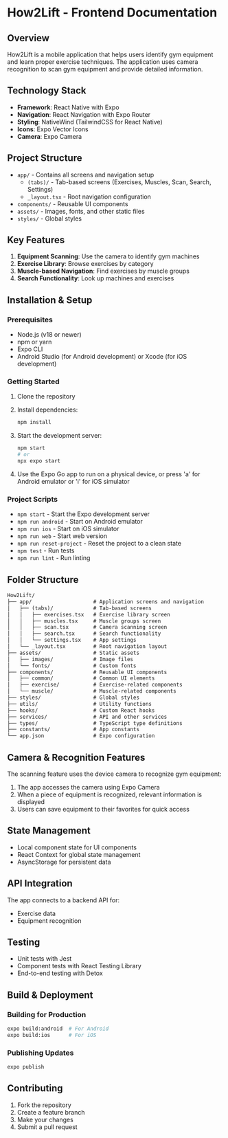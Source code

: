 # How2Lift - Frontend Documentation

## Overview

How2Lift is a mobile application that helps users identify gym equipment and learn proper exercise techniques. The application uses camera recognition to scan gym equipment and provide detailed information.

## Technology Stack

- **Framework**: React Native with Expo
- **Navigation**: React Navigation with Expo Router
- **Styling**: NativeWind (TailwindCSS for React Native)
- **Icons**: Expo Vector Icons
- **Camera**: Expo Camera

## Project Structure

- `app/` - Contains all screens and navigation setup
  - `(tabs)/` - Tab-based screens (Exercises, Muscles, Scan, Search, Settings)
  - `_layout.tsx` - Root navigation configuration
- `components/` - Reusable UI components
- `assets/` - Images, fonts, and other static files
- `styles/` - Global styles

## Key Features

1. **Equipment Scanning**: Use the camera to identify gym machines
2. **Exercise Library**: Browse exercises by category
3. **Muscle-based Navigation**: Find exercises by muscle groups
4. **Search Functionality**: Look up machines and exercises

## Installation & Setup

### Prerequisites

- Node.js (v18 or newer)
- npm or yarn
- Expo CLI
- Android Studio (for Android development) or Xcode (for iOS development)

### Getting Started

1. Clone the repository
2. Install dependencies:

   ```bash
   npm install
   ```

3. Start the development server:

   ```bash
   npm start
   # or
   npx expo start
   ```

4. Use the Expo Go app to run on a physical device, or press 'a' for Android emulator or 'i' for iOS simulator

### Project Scripts

- `npm start` - Start the Expo development server
- `npm run android` - Start on Android emulator
- `npm run ios` - Start on iOS simulator
- `npm run web` - Start web version
- `npm run reset-project` - Reset the project to a clean state
- `npm test` - Run tests
- `npm run lint` - Run linting

## Folder Structure

```txt
How2Lift/
├── app/                    # Application screens and navigation
│   ├── (tabs)/             # Tab-based screens
│   │   ├── exercises.tsx   # Exercise library screen
│   │   ├── muscles.tsx     # Muscle groups screen
│   │   ├── scan.tsx        # Camera scanning screen
│   │   ├── search.tsx      # Search functionality
│   │   └── settings.tsx    # App settings
│   └── _layout.tsx         # Root navigation layout
├── assets/                 # Static assets
│   ├── images/             # Image files
│   └── fonts/              # Custom fonts
├── components/             # Reusable UI components
│   ├── common/             # Common UI elements
│   ├── exercise/           # Exercise-related components
│   └── muscle/             # Muscle-related components
├── styles/                 # Global styles
├── utils/                  # Utility functions
├── hooks/                  # Custom React hooks
├── services/               # API and other services
├── types/                  # TypeScript type definitions
├── constants/              # App constants
└── app.json                # Expo configuration
```

## Camera & Recognition Features

The scanning feature uses the device camera to recognize gym equipment:

1. The app accesses the camera using Expo Camera
2. When a piece of equipment is recognized, relevant information is displayed
3. Users can save equipment to their favorites for quick access

## State Management

- Local component state for UI components
- React Context for global state management
- AsyncStorage for persistent data

## API Integration

The app connects to a backend API for:

- Exercise data
- Equipment recognition

## Testing

- Unit tests with Jest
- Component tests with React Testing Library
- End-to-end testing with Detox

## Build & Deployment

### Building for Production

```bash
expo build:android  # For Android
expo build:ios      # For iOS
```

### Publishing Updates

```bash
expo publish
```

## Contributing

1. Fork the repository
2. Create a feature branch
3. Make your changes
4. Submit a pull request
